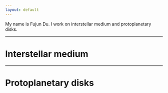 ```yaml
---
layout: default
---
```


My name is Fujun Du.
I work on interstellar medium and protoplanetary disks.

<hr>

<h1>Interstellar medium</h1>

<hr>

<h1>Protoplanetary disks</h1>

